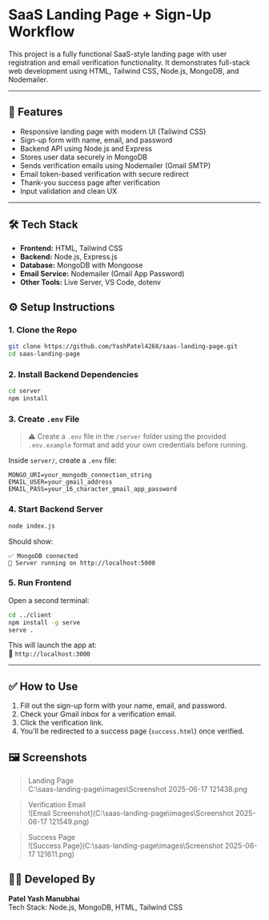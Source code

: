 # SaaS Landing Page + Sign-Up Workflow

This project is a fully functional SaaS-style landing page with user registration and email verification functionality. It demonstrates full-stack web development using HTML, Tailwind CSS, Node.js, MongoDB, and Nodemailer.

---

## 🚀 Features

- Responsive landing page with modern UI (Tailwind CSS)
- Sign-up form with name, email, and password
- Backend API using Node.js and Express
- Stores user data securely in MongoDB
- Sends verification emails using Nodemailer (Gmail SMTP)
- Email token-based verification with secure redirect
- Thank-you success page after verification
- Input validation and clean UX

---

## 🛠️ Tech Stack

- **Frontend:** HTML, Tailwind CSS
- **Backend:** Node.js, Express.js
- **Database:** MongoDB with Mongoose
- **Email Service:** Nodemailer (Gmail App Password)
- **Other Tools:** Live Server, VS Code, dotenv


## ⚙️ Setup Instructions

### 1. Clone the Repo

```bash
git clone https://github.com/YashPatel4268/saas-landing-page.git
cd saas-landing-page
```

### 2. Install Backend Dependencies

```bash
cd server
npm install
```

### 3. Create `.env` File

> ⚠️ Create a `.env` file in the `/server` folder using the provided `.env.example` format and add your own credentials before running.

Inside `server/`, create a `.env` file:

```env
MONGO_URI=your_mongodb_connection_string
EMAIL_USER=your_gmail_address
EMAIL_PASS=your_16_character_gmail_app_password
```

### 4. Start Backend Server

```bash
node index.js
```

Should show:
```
✅ MongoDB connected
🚀 Server running on http://localhost:5000
```

### 5. Run Frontend 

Open a second terminal:

```bash
cd ../client
npm install -g serve
serve .
```

This will launch the app at:  
📍 `http://localhost:3000`

---

## ✅ How to Use

1. Fill out the sign-up form with your name, email, and password.
2. Check your Gmail inbox for a verification email.
3. Click the verification link.
4. You'll be redirected to a success page (`success.html`) once verified.


## 🖼️ Screenshots

> Landing Page  
C:\saas-landing-page\images\Screenshot 2025-06-17 121438.png

> Verification Email  
![Email Screenshot](C:\saas-landing-page\images\Screenshot 2025-06-17 121549.png)

> Success Page  
![Success Page](C:\saas-landing-page\images\Screenshot 2025-06-17 121611.png)


## 🧑‍💻 Developed By

**Patel Yash Manubhai**  
Tech Stack: Node.js, MongoDB, HTML, Tailwind CSS
